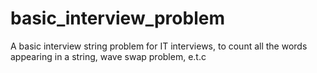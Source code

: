 # basic_interview_problem
A basic interview string problem for IT interviews, to count all the words appearing in a string, wave swap problem, e.t.c

